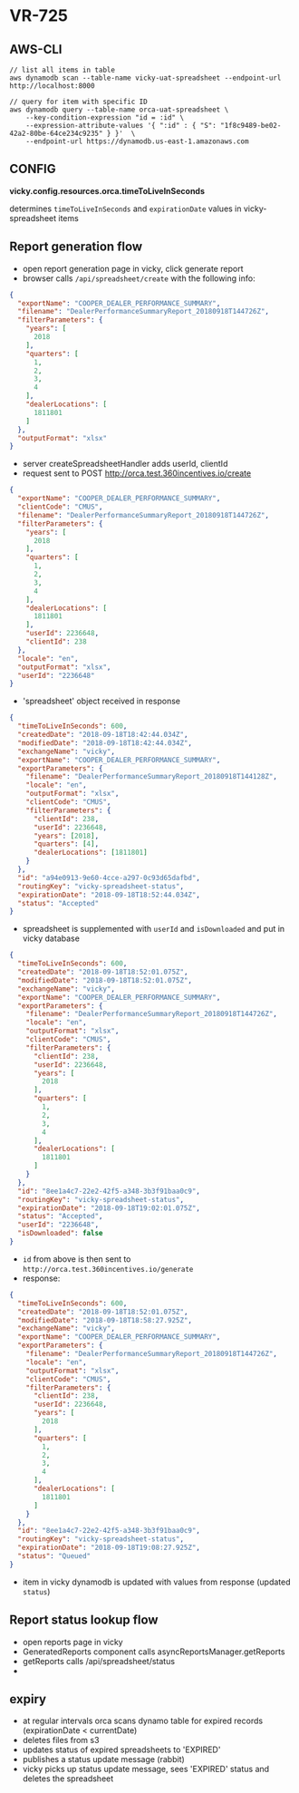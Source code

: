 # VR-725

## AWS-CLI

```
// list all items in table
aws dynamodb scan --table-name vicky-uat-spreadsheet --endpoint-url http://localhost:8000

// query for item with specific ID
aws dynamodb query --table-name orca-uat-spreadsheet \
    --key-condition-expression "id = :id" \
    --expression-attribute-values '{ ":id" : { "S": "1f8c9489-be02-42a2-80be-64ce234c9235" } }'  \
    --endpoint-url https://dynamodb.us-east-1.amazonaws.com
```

## CONFIG

**vicky.config.resources.orca.timeToLiveInSeconds**

determines `timeToLiveInSeconds` and `expirationDate` values in vicky-spreadsheet items

## Report generation flow
- open report generation page in vicky, click generate report
- browser calls `/api/spreadsheet/create` with the following info:
```json
{
  "exportName": "COOPER_DEALER_PERFORMANCE_SUMMARY",
  "filename": "DealerPerformanceSummaryReport_20180918T144726Z",
  "filterParameters": {
    "years": [
      2018
    ],
    "quarters": [
      1,
      2,
      3,
      4
    ],
    "dealerLocations": [
      1811801
    ]
  },
  "outputFormat": "xlsx"
}
```

- server createSpreadsheetHandler adds userId, clientId
- request sent to POST http://orca.test.360incentives.io/create
```json
{
  "exportName": "COOPER_DEALER_PERFORMANCE_SUMMARY",
  "clientCode": "CMUS",
  "filename": "DealerPerformanceSummaryReport_20180918T144726Z",
  "filterParameters": {
    "years": [
      2018
    ],
    "quarters": [
      1,
      2,
      3,
      4
    ],
    "dealerLocations": [
      1811801
    ],
    "userId": 2236648,
    "clientId": 238
  },
  "locale": "en",
  "outputFormat": "xlsx",
  "userId": "2236648"
}
```

- 'spreadsheet' object received in response
```json
{
  "timeToLiveInSeconds": 600,
  "createdDate": "2018-09-18T18:42:44.034Z",
  "modifiedDate": "2018-09-18T18:42:44.034Z",
  "exchangeName": "vicky",
  "exportName": "COOPER_DEALER_PERFORMANCE_SUMMARY",
  "exportParameters": {
    "filename": "DealerPerformanceSummaryReport_20180918T144128Z",
    "locale": "en",
    "outputFormat": "xlsx",
    "clientCode": "CMUS",
    "filterParameters": {
      "clientId": 238,
      "userId": 2236648,
      "years": [2018],
      "quarters": [4],
      "dealerLocations": [1811801]
    }
  },
  "id": "a94e0913-9e60-4cce-a297-0c93d65dafbd",
  "routingKey": "vicky-spreadsheet-status",
  "expirationDate": "2018-09-18T18:52:44.034Z",
  "status": "Accepted"
}
```

- spreadsheet is supplemented with `userId` and `isDownloaded` and put in vicky database
```json
{
  "timeToLiveInSeconds": 600,
  "createdDate": "2018-09-18T18:52:01.075Z",
  "modifiedDate": "2018-09-18T18:52:01.075Z",
  "exchangeName": "vicky",
  "exportName": "COOPER_DEALER_PERFORMANCE_SUMMARY",
  "exportParameters": {
    "filename": "DealerPerformanceSummaryReport_20180918T144726Z",
    "locale": "en",
    "outputFormat": "xlsx",
    "clientCode": "CMUS",
    "filterParameters": {
      "clientId": 238,
      "userId": 2236648,
      "years": [
        2018
      ],
      "quarters": [
        1,
        2,
        3,
        4
      ],
      "dealerLocations": [
        1811801
      ]
    }
  },
  "id": "8ee1a4c7-22e2-42f5-a348-3b3f91baa0c9",
  "routingKey": "vicky-spreadsheet-status",
  "expirationDate": "2018-09-18T19:02:01.075Z",
  "status": "Accepted",
  "userId": "2236648",
  "isDownloaded": false
}
```

- `id` from above is then sent to `http://orca.test.360incentives.io/generate`
- response:
```json
{
  "timeToLiveInSeconds": 600,
  "createdDate": "2018-09-18T18:52:01.075Z",
  "modifiedDate": "2018-09-18T18:58:27.925Z",
  "exchangeName": "vicky",
  "exportName": "COOPER_DEALER_PERFORMANCE_SUMMARY",
  "exportParameters": {
    "filename": "DealerPerformanceSummaryReport_20180918T144726Z",
    "locale": "en",
    "outputFormat": "xlsx",
    "clientCode": "CMUS",
    "filterParameters": {
      "clientId": 238,
      "userId": 2236648,
      "years": [
        2018
      ],
      "quarters": [
        1,
        2,
        3,
        4
      ],
      "dealerLocations": [
        1811801
      ]
    }
  },
  "id": "8ee1a4c7-22e2-42f5-a348-3b3f91baa0c9",
  "routingKey": "vicky-spreadsheet-status",
  "expirationDate": "2018-09-18T19:08:27.925Z",
  "status": "Queued"
}
```
- item in vicky dynamodb is updated with values from response (updated `status`)



## Report status lookup flow
- open reports page in vicky
- GeneratedReports component calls asyncReportsManager.getReports
- getReports calls /api/spreadsheet/status
-


## expiry
- at regular intervals orca scans dynamo table for expired records (expirationDate < currentDate)
- deletes files from s3
- updates status of expired spreadsheets to 'EXPIRED'
- publishes a status update message (rabbit)
- vicky picks up status update message, sees 'EXPIRED' status and deletes the spreadsheet
